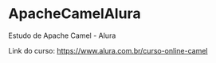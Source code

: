 # ApacheCamelAlura
Estudo de Apache Camel - Alura

Link do curso: https://www.alura.com.br/curso-online-camel
